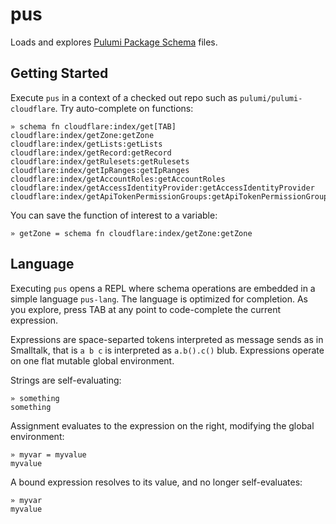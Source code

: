 # pus

Loads and explores [Pulumi Package Schema](https://www.pulumi.com/docs/using-pulumi/pulumi-packages/schema/) files.

## Getting Started

Execute `pus` in a context of a checked out repo such as `pulumi/pulumi-cloudflare`. Try auto-complete on functions:

    » schema fn cloudflare:index/get[TAB]
    cloudflare:index/getZone:getZone
    cloudflare:index/getLists:getLists
    cloudflare:index/getRecord:getRecord
    cloudflare:index/getRulesets:getRulesets
    cloudflare:index/getIpRanges:getIpRanges
    cloudflare:index/getAccountRoles:getAccountRoles
    cloudflare:index/getAccessIdentityProvider:getAccessIdentityProvider
    cloudflare:index/getApiTokenPermissionGroups:getApiTokenPermissionGroups

You can save the function of interest to a variable:

    » getZone = schema fn cloudflare:index/getZone:getZone

## Language

Executing `pus` opens a REPL where schema operations are embedded in a simple language `pus-lang`. The language is
optimized for completion. As you explore, press TAB at any point to code-complete the current expression.

Expressions are space-separted tokens interpreted as message sends as in Smalltalk, that is `a b c` is interpreted as
`a.b().c()` blub. Expressions operate on one flat mutable global environment.

Strings are self-evaluating:

    » something
    something

Assignment evaluates to the expression on the right, modifying the global environment:

    » myvar = myvalue
    myvalue

A bound expression resolves to its value, and no longer self-evaluates:

    » myvar
    myvalue

